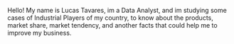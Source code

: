 Hello! My name is Lucas Tavares, im a Data Analyst, and im studying some cases of Industrial Players of my country, to know about the products, market share, market tendency, and another facts that could help me to improve my business. 
